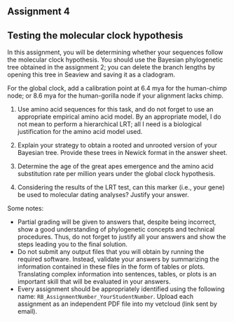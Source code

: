 ## Assignment 4
## Testing the molecular clock hypothesis

In this assignment, you will be determining whether your sequences follow the molecular clock hypothesis. 
You should use the Bayesian phylogenetic tree obtained in the assignment 2; you can delete the branch lengths by opening this tree in Seaview and saving it as a cladogram.

For the global clock, add a calibration point at 6.4 mya for the human-chimp node; or 8.6 mya for the human-gorilla node if your alignment lacks chimp.

1. Use amino acid sequences for this task, and do not forget to use an appropriate empirical amino acid model. By an appropriate model, I do not mean to perform a hierarchical LRT; all I need is a biological justification for the amino acid model used.

2. Explain your strategy to obtain a rooted and unrooted version of your Bayesian tree. Provide these trees in Newick format in the answer sheet.

3. Determine the age of the great apes emergence and the amino acid substitution rate per million years under the global clock hypothesis.

4. Considering the results of the LRT test, can this marker (i.e., your gene) be used to molecular dating analyses? Justify your answer.

Some notes:
* Partial grading will be given to answers that, despite being incorrect, show a good understanding of phylogenetic concepts and technical procedures. Thus, do not forget to justify all your answers and show the steps leading you to the final solution.
* Do not submit any output files that you will obtain by running the required software. Instead, validate your answers by summarizing the information contained in these files in the form of tables or plots. Translating complex information into sentences, tables, or plots is an important skill that will be evaluated in your answers.
* Every assignment should be appropriately identified using the following name: `RB_AssignmentNumber_YourStudentNumber`. Upload each assignment as an independent PDF file into my vetcloud (link sent by email).